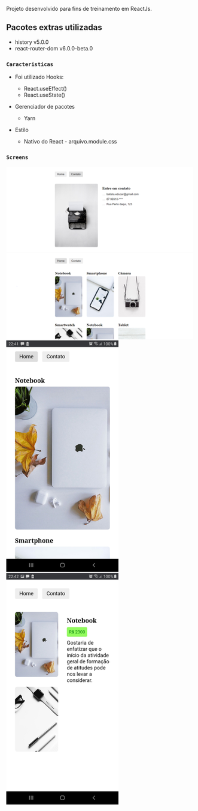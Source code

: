 Projeto desenvolvido para fins de treinamento em ReactJs.

## Pacotes extras utilizadas

- history v5.0.0
- react-router-dom v6.0.0-beta.0

### `Caracteristicas`

- Foi utilizado Hooks:
  - React.useEffect()
  - React.useState()

- Gerenciador de pacotes
  - Yarn
 
- Estilo
  - Nativo do React - arquivo.module.css

### `Screens`

<img src="https://github.com/rafaelbatistaroque/projeto-treinamento-um-react-js/blob/master/src/img/ContatoDesktop.PNG" width="500"/> <img src="https://github.com/rafaelbatistaroque/projeto-treinamento-um-react-js/blob/master/src/img/HomeDesktop.PNG" width="500"/> <img src="https://github.com/rafaelbatistaroque/projeto-treinamento-um-react-js/blob/master/src/img/ScreenShotMobileUm.jpg" width="300"> <img src="https://github.com/rafaelbatistaroque/projeto-treinamento-um-react-js/blob/master/src/img/ScreenShotMobileDois.jpg" width="300"/>